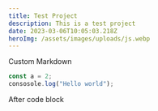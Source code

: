 ```yaml
---
title: Test Project
description: This is a test project
date: 2023-03-06T10:05:03.218Z
heroImg: /assets/images/uploads/js.webp
---
```


Custom Markdown

```ts
const a = 2;
consosole.log("Hello world");
```

After code block
